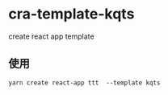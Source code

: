 # cra-template-kqts
create react app template 


## 使用

```base
yarn create react-app ttt  --template kqts
```
